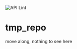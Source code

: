 ![API Lint](https://github.com/rinor/tmp_repo/workflows/API%20Lint/badge.svg)

# tmp_repo
move along, nothing to see here
